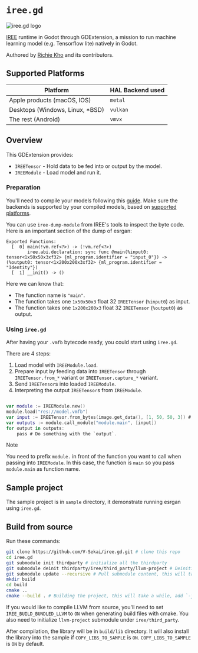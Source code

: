 # `iree.gd`

![iree.gd logo](./graphics/logo.svg)

[IREE](https://github.com/iree-org/iree) runtime in Godot through GDExtension, a mission to run machine learning model (e.g. Tensorflow lite) natively in Godot.

Authored by [Richie Kho](https://github.com/RechieKho/iree.gd) and its contributors.

## Supported Platforms

| Platform                         | HAL Backend used |
| -------------------------------- | ---------------- |
| Apple products (macOS, IOS)      | `metal`          |
| Desktops (Windows, Linux, \*BSD) | `vulkan`         |
| The rest (Android)               | `vmvx`           |

## Overview

This GDExtension provides:

- `IREETensor` - Hold data to be fed into or output by the model.
- `IREEModule` - Load model and run it.

### Preparation

You'll need to compile your models following this [guide](https://iree.dev/guides/).
Make sure the backends is supported by your compiled models, based on [supported platforms](#supported-platforms).

You can use `iree-dump-module` from IREE's tools to inspect the byte code.
Here is an important section of the dump of esrgan:

```
Exported Functions:
  [  0] main(!vm.ref<?>) -> (!vm.ref<?>)
        iree.abi.declaration: sync func @main(%input0: tensor<1x50x50x3xf32> {ml_program.identifier = "input_0"}) -> (%output0: tensor<1x200x200x3xf32> {ml_program.identifier = "Identity"})
  [  1] __init() -> ()
```

Here we can know that:

- The function name is `"main"`.
- The function takes one `1x50x50x3` float 32 `IREETensor` (`%input0`) as input.
- The function takes one `1x200x200x3` float 32 `IREETensor` (`%output0`) as output.

### Using `iree.gd`

After having your `.vmfb` bytecode ready, you could start using `iree.gd`.

There are 4 steps:

1. Load model with `IREEModule.load`.
2. Prepare input by feeding data into `IREETensor` through `IREETensor.from_*` variant or `IREETensor.capture_*` variant.
3. Send `IREETensor`s into loaded `IREEModule`.
4. Interpreting the output `IREETensor`s from `IREEModule`.

```swift

var module := IREEModule.new()
module.load("res://model.vmfb")
var input := IREETensor.from_bytes(image.get_data(), [1, 50, 50, 3]) # Remember to consider the input type.
var outputs := module.call_module("module.main", [input])
for output in outputs:
    pass # Do something with the `output`.
```

> [!NOTE]
>
> You need to prefix `module.` in front of the function you want to call when passing into `IREEModule`.
> In this case, the function is `main` so you pass `module.main` as function name.

## Sample project

The sample project is in `sample` directory, it demonstrate running esrgan using `iree.gd`.

## Build from source

Run these commands:

```sh
git clone https://github.com/V-Sekai/iree.gd.git # clone this repo
cd iree.gd
git submodule init thirdparty # initialize all the thirdparty
git submodule deinit thirdparty/iree/third_party/llvm-project # Deinitialize llvm, we are not compiling the compiler.
git submodule update --recursive # Pull submodule content, this will take a while.
mkdir build
cd build
cmake ..
cmake --build . # Building the project, this will take a while, add `-j` flag to make it faster.
```

If you would like to compile LLVM from source, you'll need to set `IREE_BUILD_BUNDLED_LLVM` to `ON` when generating build files with cmake. You also need to initialize `llvm-project` submodule under `iree/third_party`.

After compilation, the library will be in `build/lib` directory.
It will also install the library into the sample if `COPY_LIBS_TO_SAMPLE` is `ON`. `COPY_LIBS_TO_SAMPLE` is `ON` by default.

